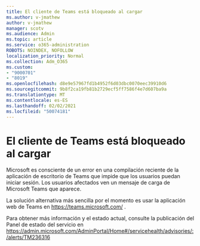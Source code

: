 ```yaml
---
title: El cliente de Teams está bloqueado al cargar
ms.author: v-jmathew
author: v-jmathew
manager: scotv
ms.audience: Admin
ms.topic: article
ms.service: o365-administration
ROBOTS: NOINDEX, NOFOLLOW
localization_priority: Normal
ms.collection: Adm_O365
ms.custom:
- "9000701"
- "8019"
ms.openlocfilehash: d8e9e57967fd1b4952f6d03dbc0070eec39910d6
ms.sourcegitcommit: 9b8f2ca19fb81b2729ecf5ff7586f4e7d607ba9a
ms.translationtype: MT
ms.contentlocale: es-ES
ms.lasthandoff: 02/02/2021
ms.locfileid: "50074181"
---
```

# <a name="teams-client-is-stuck-on-loading"></a>El cliente de Teams está bloqueado al cargar

Microsoft es consciente de un error en una compilación reciente de la aplicación de escritorio de Teams que impide que los usuarios puedan iniciar sesión. Los usuarios afectados ven un mensaje de carga de Microsoft Teams que aparece.

La solución alternativa más sencilla por el momento es usar la aplicación web de Teams en <https://teams.microsoft.com/> .

Para obtener más información y el estado actual, consulte la publicación del Panel de estado del servicio en <https://admin.microsoft.com/AdminPortal/Home#/servicehealth/advisories/:/alerts/TM236316>
